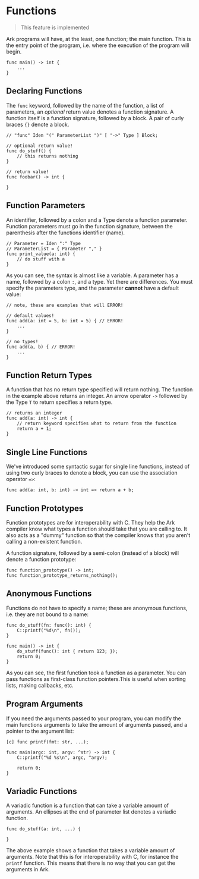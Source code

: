 # Functions
> This feature is implemented

Ark programs will have, at the least, one function; the main function.
This is the entry point of the program, i.e. where the execution of the program
will begin.

    func main() -> int {
        ...
    }

## Declaring Functions
The `func` keyword, followed by the name of the function, a list of parameters, 
an _optional_ return value denotes a function signature. A function itself is
a function signature, followed by a block. A pair of curly braces `{}` denote
a block.

```
// "func" Iden "(" ParameterList ")" [ "->" Type ] Block;

// optional return value!
func do_stuff() {
    // this returns nothing
}

// return value!
func foobar() -> int {

}
```

## Function Parameters
An identifier, followed by a colon and a Type denote a function parameter. Function
parameters must go in the function signature, between the parenthesis after the
functions identifier (name).

```
// Parameter = Iden ":" Type
// ParameterList = { Parameter "," }
func print_value(a: int) {
    // do stuff with a
}
```

As you can see, the syntax is almost like a variable. A parameter has a
name, followed by a colon `:`, and a type. Yet there are differences. You 
must specify the parameters type, and the parameter **cannot** have a 
default value:

```
// note, these are examples that will ERROR!

// default values!
func add(a: int = 5, b: int = 5) { // ERROR!
    ...
}

// no types!
func add(a, b) { // ERROR!
    ...
}
```

## Function Return Types
A function that has no return type specified will return nothing. The function in the
example above returns an integer. An arrow operator `->` followed by the Type `T` to
return specifies a return type.

```
// returns an integer
func add(a: int) -> int {
    // return keyword specifies what to return from the function
    return a + 1;
}
```

## Single Line Functions
We've introduced some syntactic sugar for single line functions, instead of
using two curly braces to denote a block, you can use the association 
operator  `=>`:

    func add(a: int, b: int) -> int => return a + b;

## Function Prototypes
Function prototypes are for interoperability with C. They help the Ark compiler
know what types a function should take that you are calling to. It also acts
as a "dummy" function so that the compiler knows that you aren't calling a 
non-existent function.

A function signature, followed by a semi-colon (instead of a block) will denote
a function prototype:

```
func function_prototype() -> int;
func function_prototype_returns_nothing();
```

## Anonymous Functions

Functions do not have to specify a name; these are anonymous functions, i.e.
they are not bound to a name:

```
func do_stuff(fn: func(): int) {
    C::printf("%d\n", fn());
}

func main() -> int {
    do_stuff(func(): int { return 123; });
    return 0;
}
```

As you can see, the first function took a function as a parameter. You can pass
functions as first-class function pointers.This is useful when
sorting lists, making callbacks, etc.

## Program Arguments
If you need the arguments passed to your program, you can modify the main
functions arguments to take the amount of arguments passed, and a pointer
to the argument list:

```
[c] func printf(fmt: str, ...);

func main(argc: int, argv: ^str) -> int {
    C::printf("%d %s\n", argc, ^argv);

    return 0;
}
```

## Variadic Functions
A variadic function is a function that can take a variable amount of arguments.
An ellipses at the end of parameter list denotes a variadic function.

```
func do_stuff(a: int, ...) {

}
```

The above example shows a function that takes a variable amount of arguments. Note 
that this is for interoperability with C, for instance the `printf` function. 
This means that there is no way that you can get the arguments in Ark.